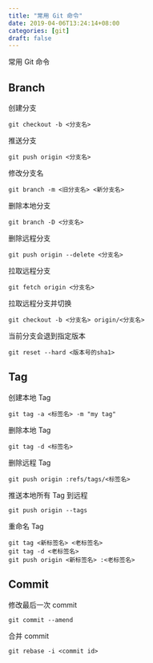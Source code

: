 ```yaml
---
title: "常用 Git 命令"
date: 2019-04-06T13:24:14+08:00
categories: [git]
draft: false
---
```


常用 Git 命令

## Branch

创建分支

```shell
git checkout -b <分支名>
```

推送分支

```shell
git push origin <分支名> 
```

修改分支名

```shell
git branch -m <旧分支名> <新分支名>
```

删除本地分支

```shell
git branch -D <分支名>
```

删除远程分支

```shell
git push origin --delete <分支名>
```

拉取远程分支

```shell
git fetch origin <分支名>
```

拉取远程分支并切换

```shell
git checkout -b <分支名> origin/<分支名>
```

当前分支会退到指定版本

```shell
git reset --hard <版本号的sha1>
```

## Tag

创建本地 Tag

```shell
git tag -a <标签名> -m "my tag"
```

删除本地 Tag

```shell
git tag -d <标签名>
```

删除远程 Tag

```shell
git push origin :refs/tags/<标签名>
```

推送本地所有 Tag 到远程

```shell
git push origin --tags
```

重命名 Tag

```shell
git tag <新标签名> <老标签名>
git tag -d <老标签名>
git push origin <新标签名> :<老标签名>
```

## Commit

修改最后一次 commit

```shell
git commit --amend
```

合并 commit

```shell
git rebase -i <commit id>
```